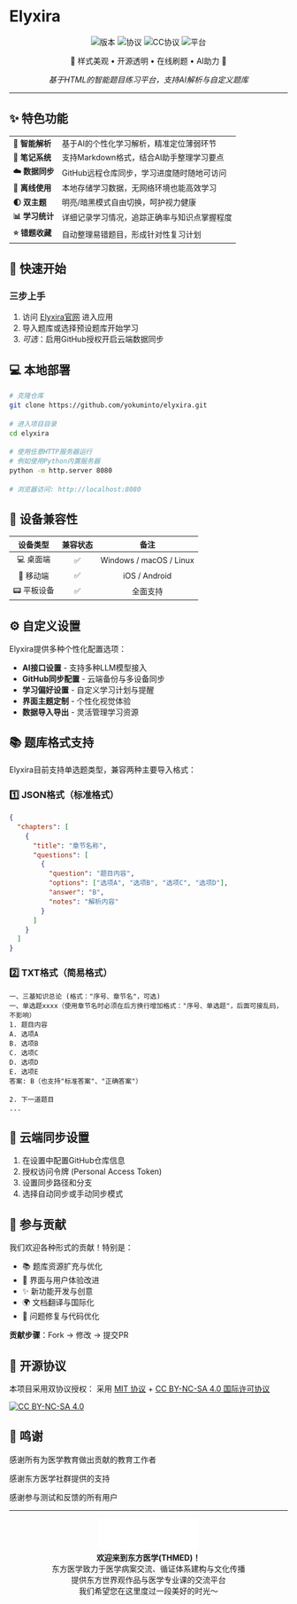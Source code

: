 # Elyxira 

<div align="center">

![版本](https://img.shields.io/badge/版本-1.0.0-blue?style=flat-square)
![协议](https://img.shields.io/badge/协议-MIT-green?style=flat-square)
![CC协议](https://img.shields.io/badge/协议-CC--BY--NC--SA--4.0-orange?style=flat-square)
![平台](https://img.shields.io/badge/平台-全平台适配-purple?style=flat-square)

</div>

<div align="center">
<p>🌟 样式美观 • 开源透明 • 在线刷题 • AI助力 🌟</p>
<p><i>基于HTML的智能题目练习平台，支持AI解析与自定义题库</i></p>
</div>

---

## ✨ 特色功能

<table>
  <tr>
    <td><b>🤖 智能解析</b></td>
    <td>基于AI的个性化学习解析，精准定位薄弱环节</td>
  </tr>
  <tr>
    <td><b>📝 笔记系统</b></td>
    <td>支持Markdown格式，结合AI助手整理学习要点</td>
  </tr>
  <tr>
    <td><b>☁️ 数据同步</b></td>
    <td>GitHub远程仓库同步，学习进度随时随地可访问</td>
  </tr>
  <tr>
    <td><b>🔌 离线使用</b></td>
    <td>本地存储学习数据，无网络环境也能高效学习</td>
  </tr>
  <tr>
    <td><b>🌓 双主题</b></td>
    <td>明亮/暗黑模式自由切换，呵护视力健康</td>
  </tr>
  <tr>
    <td><b>📊 学习统计</b></td>
    <td>详细记录学习情况，追踪正确率与知识点掌握程度</td>
  </tr>
  <tr>
    <td><b>⭐ 错题收藏</b></td>
    <td>自动整理易错题目，形成针对性复习计划</td>
  </tr>
</table>

## 🚀 快速开始

### 三步上手

1. 访问 [Elyxira官网](https://elyxira.github.io) 进入应用
2. 导入题库或选择预设题库开始学习
3. *可选*：启用GitHub授权开启云端数据同步

## 💻 本地部署

```bash
# 克隆仓库
git clone https://github.com/yokuminto/elyxira.git

# 进入项目目录
cd elyxira

# 使用任意HTTP服务器运行
# 例如使用Python内置服务器
python -m http.server 8080

# 浏览器访问: http://localhost:8080
```

## 📱 设备兼容性

<div align="center">

| 设备类型 | 兼容状态 | 备注 |
|:-------:|:-------:|:----:|
| 💻 桌面端 | ✅ | Windows / macOS / Linux |
| 📱 移动端 | ✅ | iOS / Android |
| 📟 平板设备 | ✅ | 全面支持 |

</div>

## ⚙️ 自定义设置

Elyxira提供多种个性化配置选项：

- **AI接口设置** - 支持多种LLM模型接入
- **GitHub同步配置** - 云端备份与多设备同步
- **学习偏好设置** - 自定义学习计划与提醒
- **界面主题定制** - 个性化视觉体验
- **数据导入导出** - 灵活管理学习资源

## 📚 题库格式支持

Elyxira目前支持单选题类型，兼容两种主要导入格式：

### 1️⃣ JSON格式（标准格式）

```json
{
  "chapters": [
    {
      "title": "章节名称",
      "questions": [
        {
          "question": "题目内容",
          "options": ["选项A", "选项B", "选项C", "选项D"],
          "answer": "B",
          "notes": "解析内容"
        }
      ]
    }
  ]
}
```

### 2️⃣ TXT格式（简易格式）

```
一、三基知识总论 (格式："序号、章节名"，可选)
一、单选题xxxx（使用章节名时必须在后方换行增加格式："序号、单选题"，后面可接乱码，不影响）
1. 题目内容
A. 选项A
B. 选项B
C. 选项C
D. 选项D
E. 选项E
答案: B（也支持"标准答案"、"正确答案"）

2. 下一道题目
...
```

## 🔄 云端同步设置

1. 在设置中配置GitHub仓库信息
2. 授权访问令牌 (Personal Access Token)
3. 设置同步路径和分支
4. 选择自动同步或手动同步模式

## 🤝 参与贡献

我们欢迎各种形式的贡献！特别是：

- 📚 题库资源扩充与优化
- 🎨 界面与用户体验改进
- ✨ 新功能开发与创意
- 🌍 文档翻译与国际化
- 🐛 问题修复与代码优化

**贡献步骤**：Fork → 修改 → 提交PR

## 📜 开源协议


本项目采用双协议授权：
采用 [MIT 协议](LICENSE-MIT.md) + [CC BY-NC-SA 4.0 国际许可协议](LICENSE-CC.md)


  <a href="https://creativecommons.org/licenses/by-nc-sa/4.0/deed.zh">
    <img src="https://mirrors.creativecommons.org/presskit/buttons/88x31/svg/by-nc-sa.svg" width="120" alt="CC BY-NC-SA 4.0">
  </a>


## 🙏 鸣谢

  <p>感谢所有为医学教育做出贡献的教育工作者</p>
  <p>感谢东方医学社群提供的支持</p>
  <p>感谢参与测试和反馈的所有用户</p>


---

<div align="center">
  <a href="https://thfmu.com/" title="东方医学">
    <img src="./asset/thmed.png" width="180" alt="THMED">
  </a>
  <br><b>欢迎来到东方医学(THMED)！</b><br>
  东方医学致力于医学病案交流、循证体系建构与文化传播<br>
  提供东方世界观作品与医学专业课的交流平台<br>
  我们希望您在这里度过一段美好的时光～
</div>